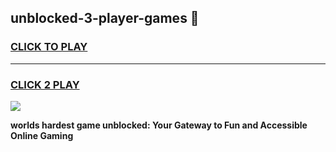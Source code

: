 
## unblocked-3-player-games 👋
<h3>
<a href="https://premium.freeplayer.one?title=unblocked-3-player-games&ref=14F">CLICK TO PLAY</a></h3>
<hr>

<h3>
<a href="https://premium.freeplayer.one?title=unblocked-3-player-games&ref=14F">CLICK 2 PLAY</a>
  
</h3>

<a href="https://premium.freeplayer.one?title=unblocked-3-player-games&ref=12F/"><img src="https://clearcache.store/games.png"></a>


**worlds hardest game unblocked: Your Gateway to Fun and Accessible Online Gaming**
